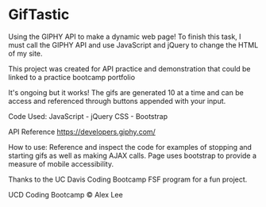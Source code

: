 # GifTastic
Using the GIPHY API to make a dynamic web page! To finish this task, I must call the GIPHY API and use JavaScript and jQuery to change the HTML of my site.

This project was created for API practice and demonstration that could be linked to a practice bootcamp portfolio

It's ongoing but it works! The gifs are generated 10 at a time and can be access and referenced through buttons appended with your input.


Code Used:
JavaScript - jQuery
CSS - Bootstrap


API Reference
https://developers.giphy.com/

How to use:
Reference and inspect the code for examples of stopping and starting gifs as well as making AJAX calls. Page uses bootstrap to provide a measure of mobile accessibility. 


Thanks to the UC Davis Coding Bootcamp FSF program for a fun project. 



UCD Coding Bootcamp © Alex Lee
